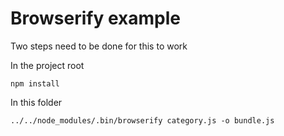 # Browserify example

Two steps need to be done for this to work

In the project root

    npm install

In this folder

    ../../node_modules/.bin/browserify category.js -o bundle.js
